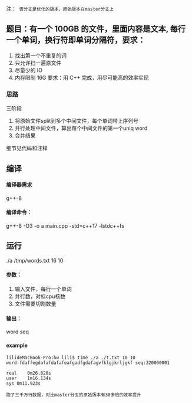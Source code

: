 
注：` 该分支是优化的版本，原始版本在master分支上`

## 题目：有一个 100GB 的文件，里面内容是文本, 每行一个单词，换行符即单词分隔符，要求：
1. 找出第一个不重复的词
2. 只允许扫一遍原文件
3. 尽量少的 IO
4. 内存限制 16G
要求：用 C++ 完成，用尽可能高的效率实现

### 思路
三阶段
1. 将原始文件split到多个中间文件，每个单词带上序列号
2. 并行处理中间文件，算出每个中间文件的第一个uniq word
3. 合并结果

细节见代码和注释


## 编译

#### 编译器需求
g++-8

#### 编译命令：
g++-8 -O3 -o a main.cpp -std=c++17 -lstdc++fs

## 运行
./a /tmp/words.txt 16 10

#### 参数：
1. 输入文件，每行一个单词
2. 并行数，对标cpu核数
3. 文件需要切割数量

#### 输出：
word seq

#### example
```
lilideMacBook-Pro:hw lili$ time ./a ./t.txt 10 10
word:fdaffegdafafdafafeafgadfgdafagvfklgjkrljgkf seq:320000001

real	0m26.820s
user	1m16.134s
sys	0m11.923s
```

`跑了三千万行数据，对比master分支的原始版本有30多倍的效率提升`
